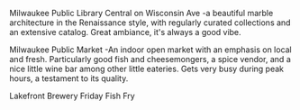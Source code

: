 Milwaukee Public Library Central on Wisconsin Ave
-a beautiful marble architecture in the Renaissance style, with regularly curated collections and an extensive catalog.  Great ambiance, it's always a good vibe.

Milwaukee Public Market
-An indoor open market with an emphasis on local and fresh.  Particularly good fish and cheesemongers, a spice vendor, and a nice little wine bar among other little eateries.  Gets very busy during peak hours, a testament to its quality.


Lakefront Brewery Friday Fish Fry

